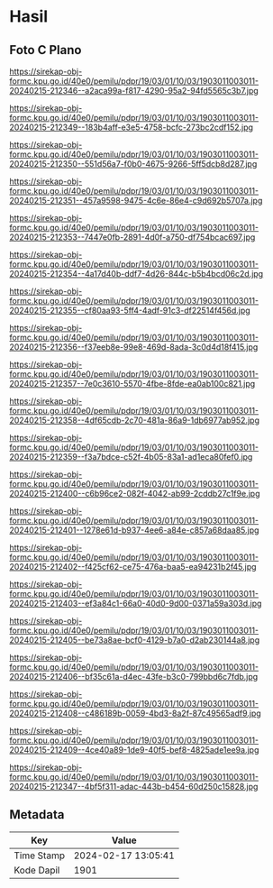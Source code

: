 # Hasil

## Foto C Plano

https://sirekap-obj-formc.kpu.go.id/40e0/pemilu/pdpr/19/03/01/10/03/1903011003011-20240215-212346--a2aca99a-f817-4290-95a2-94fd5565c3b7.jpg

https://sirekap-obj-formc.kpu.go.id/40e0/pemilu/pdpr/19/03/01/10/03/1903011003011-20240215-212349--183b4aff-e3e5-4758-bcfc-273bc2cdf152.jpg

https://sirekap-obj-formc.kpu.go.id/40e0/pemilu/pdpr/19/03/01/10/03/1903011003011-20240215-212350--551d56a7-f0b0-4675-9266-5ff5dcb8d287.jpg

https://sirekap-obj-formc.kpu.go.id/40e0/pemilu/pdpr/19/03/01/10/03/1903011003011-20240215-212351--457a9598-9475-4c6e-86e4-c9d692b5707a.jpg

https://sirekap-obj-formc.kpu.go.id/40e0/pemilu/pdpr/19/03/01/10/03/1903011003011-20240215-212353--7447e0fb-2891-4d0f-a750-df754bcac697.jpg

https://sirekap-obj-formc.kpu.go.id/40e0/pemilu/pdpr/19/03/01/10/03/1903011003011-20240215-212354--4a17d40b-ddf7-4d26-844c-b5b4bcd06c2d.jpg

https://sirekap-obj-formc.kpu.go.id/40e0/pemilu/pdpr/19/03/01/10/03/1903011003011-20240215-212355--cf80aa93-5ff4-4adf-91c3-df22514f456d.jpg

https://sirekap-obj-formc.kpu.go.id/40e0/pemilu/pdpr/19/03/01/10/03/1903011003011-20240215-212356--f37eeb8e-99e8-469d-8ada-3c0d4d18f415.jpg

https://sirekap-obj-formc.kpu.go.id/40e0/pemilu/pdpr/19/03/01/10/03/1903011003011-20240215-212357--7e0c3610-5570-4fbe-8fde-ea0ab100c821.jpg

https://sirekap-obj-formc.kpu.go.id/40e0/pemilu/pdpr/19/03/01/10/03/1903011003011-20240215-212358--4df65cdb-2c70-481a-86a9-1db6977ab952.jpg

https://sirekap-obj-formc.kpu.go.id/40e0/pemilu/pdpr/19/03/01/10/03/1903011003011-20240215-212359--f3a7bdce-c52f-4b05-83a1-ad1eca80fef0.jpg

https://sirekap-obj-formc.kpu.go.id/40e0/pemilu/pdpr/19/03/01/10/03/1903011003011-20240215-212400--c6b96ce2-082f-4042-ab99-2cddb27c1f9e.jpg

https://sirekap-obj-formc.kpu.go.id/40e0/pemilu/pdpr/19/03/01/10/03/1903011003011-20240215-212401--1278e61d-b937-4ee6-a84e-c857a68daa85.jpg

https://sirekap-obj-formc.kpu.go.id/40e0/pemilu/pdpr/19/03/01/10/03/1903011003011-20240215-212402--f425cf62-ce75-476a-baa5-ea94231b2f45.jpg

https://sirekap-obj-formc.kpu.go.id/40e0/pemilu/pdpr/19/03/01/10/03/1903011003011-20240215-212403--ef3a84c1-66a0-40d0-9d00-0371a59a303d.jpg

https://sirekap-obj-formc.kpu.go.id/40e0/pemilu/pdpr/19/03/01/10/03/1903011003011-20240215-212405--be73a8ae-bcf0-4129-b7a0-d2ab230144a8.jpg

https://sirekap-obj-formc.kpu.go.id/40e0/pemilu/pdpr/19/03/01/10/03/1903011003011-20240215-212406--bf35c61a-d4ec-43fe-b3c0-799bbd6c7fdb.jpg

https://sirekap-obj-formc.kpu.go.id/40e0/pemilu/pdpr/19/03/01/10/03/1903011003011-20240215-212408--c486189b-0059-4bd3-8a2f-87c49565adf9.jpg

https://sirekap-obj-formc.kpu.go.id/40e0/pemilu/pdpr/19/03/01/10/03/1903011003011-20240215-212409--4ce40a89-1de9-40f5-bef8-4825ade1ee9a.jpg

https://sirekap-obj-formc.kpu.go.id/40e0/pemilu/pdpr/19/03/01/10/03/1903011003011-20240215-212347--4bf5f311-adac-443b-b454-60d250c15828.jpg


## Metadata

| Key        | Value               |
| ---------- | ------------------- |
| Time Stamp | 2024-02-17 13:05:41 |
| Kode Dapil | 1901                |



